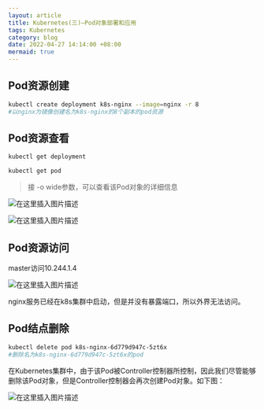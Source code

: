 ```yaml
---
layout: article
title: Kubernetes(三)—Pod对象部署和应用
tags: Kubernetes
category: blog
date: 2022-04-27 14:14:00 +08:00
mermaid: true
---
```

## Pod资源创建

```bash
kubectl create deployment k8s-nginx --image=nginx -r 8
#以nginx为镜像创建名为k8s-nginx的8个副本的pod资源
```

## Pod资源查看

```bash
kubectl get deployment
```
```bash
kubectl get pod
```

>接 -o wide参数，可以查看该Pod对象的详细信息

![在这里插入图片描述](https://img-blog.csdnimg.cn/d52e164ffd0147948c54b1cc5f0da9ae.png)

![在这里插入图片描述](https://img-blog.csdnimg.cn/1a3802763fba42988ef35ec95b009fa4.png)

## Pod资源访问

master访问10.244.1.4

![在这里插入图片描述](https://img-blog.csdnimg.cn/9b78f2c83a6d498a82c830fb3ca7268c.png)

nginx服务已经在k8s集群中启动，但是并没有暴露端口，所以外界无法访问。

## Pod结点删除

```bash
kubectl delete pod k8s-nginx-6d779d947c-5zt6x 
#删除名为k8s-nginx-6d779d947c-5zt6x的pod
```
在Kubernetes集群中，由于该Pod被Controller控制器所控制，因此我们尽管能够删除该Pod对象，但是Controller控制器会再次创建Pod对象。如下图：

![在这里插入图片描述](https://img-blog.csdnimg.cn/3e228acc4b884372a38409493fb2dcbd.png)
